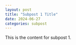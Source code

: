 ```yaml
---
layout: post
title: "Subpost 1 Title"
date: 2024-06-27
categories: subpost
---
```

This is the content for subpost 1.